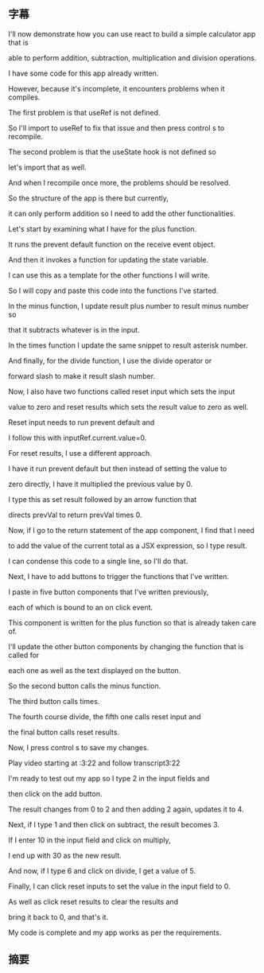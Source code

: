 ## 字幕
I'll now demonstrate how you can use react to build a simple calculator app that is 

able to perform addition, subtraction, multiplication and division operations. 

I have some code for this app already written. 

However, because it's incomplete, it encounters problems when it compiles. 

The first problem is that useRef is not defined. 

So I'll import to useRef to fix that issue and then press control s to recompile. 

The second problem is that the useState hook is not defined so 

let's import that as well. 

And when I recompile once more, the problems should be resolved. 

So the structure of the app is there but currently, 

it can only perform addition so I need to add the other functionalities. 

Let's start by examining what I have for the plus function. 

It runs the prevent default function on the receive event object. 

And then it invokes a function for updating the state variable. 

I can use this as a template for the other functions I will write. 

So I will copy and paste this code into the functions I've started. 

In the minus function, I update result plus number to result minus number so 

that it subtracts whatever is in the input. 

In the times function I update the same snippet to result asterisk number. 

And finally, for the divide function, I use the divide operator or 

forward slash to make it result slash number. 

Now, I also have two functions called reset input which sets the input 

value to zero and reset results which sets the result value to zero as well. 

Reset input needs to run prevent default and 

I follow this with inputRef.current.value=0. 

For reset results, I use a different approach. 

I have it run prevent default but then instead of setting the value to 

zero directly, I have it multiplied the previous value by 0. 

I type this as set result followed by an arrow function that 

directs prevVal to return prevVal times 0. 

Now, if I go to the return statement of the app component, I find that I need 

to add the value of the current total as a JSX expression, so I type result. 

I can condense this code to a single line, so I'll do that. 

Next, I have to add buttons to trigger the functions that I've written. 

I paste in five button components that I've written previously, 

each of which is bound to an on click event. 

This component is written for the plus function so that is already taken care of. 

I'll update the other button components by changing the function that is called for 

each one as well as the text displayed on the button. 

So the second button calls the minus function. 

The third button calls times. 

The fourth course divide, the fifth one calls reset input and 

the final button calls reset results. 

Now, I press control s to save my changes.

Play video starting at :3:22 and follow transcript3:22

I'm ready to test out my app so I type 2 in the input fields and 

then click on the add button. 

The result changes from 0 to 2 and then adding 2 again, updates it to 4. 

Next, if I type 1 and then click on subtract, the result becomes 3. 

If I enter 10 in the input field and click on multiply, 

I end up with 30 as the new result. 

And now, if I type 6 and click on divide, I get a value of 5. 

Finally, I can click reset inputs to set the value in the input field to 0. 

As well as click reset results to clear the results and 

bring it back to 0, and that's it. 

My code is complete and my app works as per the requirements.

## 摘要
